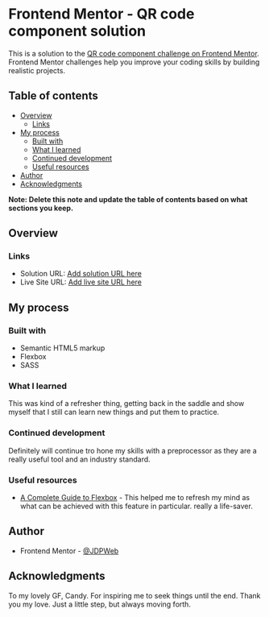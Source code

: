 # Frontend Mentor - QR code component solution

This is a solution to the [QR code component challenge on Frontend Mentor](https://www.frontendmentor.io/challenges/qr-code-component-iux_sIO_H). Frontend Mentor challenges help you improve your coding skills by building realistic projects. 

## Table of contents

- [Overview](#overview)
  - [Links](#links)
- [My process](#my-process)
  - [Built with](#built-with)
  - [What I learned](#what-i-learned)
  - [Continued development](#continued-development)
  - [Useful resources](#useful-resources)
- [Author](#author)
- [Acknowledgments](#acknowledgments)

**Note: Delete this note and update the table of contents based on what sections you keep.**

## Overview

### Links

- Solution URL: [Add solution URL here](https://your-solution-url.com)
- Live Site URL: [Add live site URL here](https://your-live-site-url.com)

## My process

### Built with

- Semantic HTML5 markup
- Flexbox
- SASS

### What I learned

This was kind of a refresher thing, getting back in the saddle and show myself that I still can learn new things and put them to practice.

### Continued development

Definitely will continue tro hone my skills with a preprocessor as they are a really useful tool and an industry standard.

### Useful resources

- [A Complete Guide to Flexbox](https://css-tricks.com/snippets/css/a-guide-to-flexbox/) - This helped me to refresh my mind as what can be achieved with this feature in particular. really a life-saver.

## Author

- Frontend Mentor - [@JDPWeb](https://www.frontendmentor.io/profile/JDPWeb)

## Acknowledgments

To my lovely GF, Candy. For inspiring me to seek things until the end. Thank you my love. Just a little step, but always moving forth.